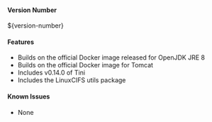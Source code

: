 #### Version Number
${version-number}

#### Features
 - Builds on the official Docker image released for OpenJDK JRE 8
 - Builds on the official Docker image for Tomcat
 - Includes v0.14.0 of Tini
 - Includes the LinuxCIFS utils package

#### Known Issues
 - None
